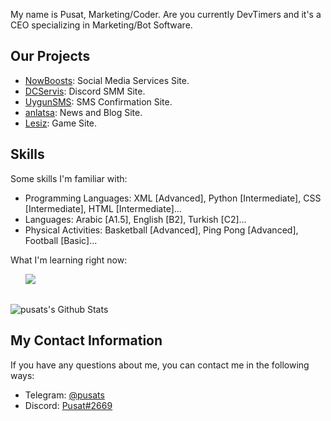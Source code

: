 <!DOCTYPE html>
<html lang="en">
<head>
  <meta charset="UTF-8">
</head>
<body>
  <p>My name is Pusat, Marketing/Coder. Are you currently DevTimers and it's a CEO specializing in Marketing/Bot Software.</p>
  
  <h2>Our Projects</h2>
  <ul>
    <li><a href="https://nowboosts.com">NowBoosts</a>: Social Media Services Site.</li>
    <li><a href="https://dcservis.com">DCServis</a>: Discord SMM Site.</li>
    <li><a href="https://uygunsms.com">UygunSMS</a>: SMS Confirmation Site.</li>
    <li><a href="https://anlatsa.com">anlatsa</a>: News and Blog Site.</li>
    <li><a href="https://lesiz.com">Lesiz</a>: Game Site.</li>
  </ul>
  
  <h2>Skills</h2>
  <p>Some skills I'm familiar with:</p>
  <ul>
    <li>Programming Languages: XML [Advanced], Python [Intermediate], CSS [Intermediate], HTML [Intermediate]...</li>
    <li>Languages: Arabic [A1.5], English [B2], Turkish [C2]...</li>
    <li>Physical Activities: Basketball [Advanced], Ping Pong [Advanced], Football [Basic]...</li>
  </ul>
  <p>What I'm learning right now:</p>
  <ul>
    <img src="https://img.shields.io/badge/Golang-%230077B5.svg?&style=for-the-badge&logo=go&logoColor=white" /> &nbsp;&nbsp;</li>
  </ul>

  <h2></h2>
        <img align="center" src="https://github-readme-stats.vercel.app/api?username=pusats&show_icons=true&title_color=fff&icon_color=79ff97&text_color=efefef&bg_color=24292e" alt="pusats's Github Stats">
    </a>
  
  <h2>My Contact Information</h2>
  <p>If you have any questions about me, you can contact me in the following ways:</p>
  <ul>
    <li>Telegram: <a href="https://t.me/pusats">@pusats</a></li>
    <li>Discord: <a href="https://discord.com/users/254061839401484289">Pusat#2669</a></li>
  </ul>
</body>
</html>
